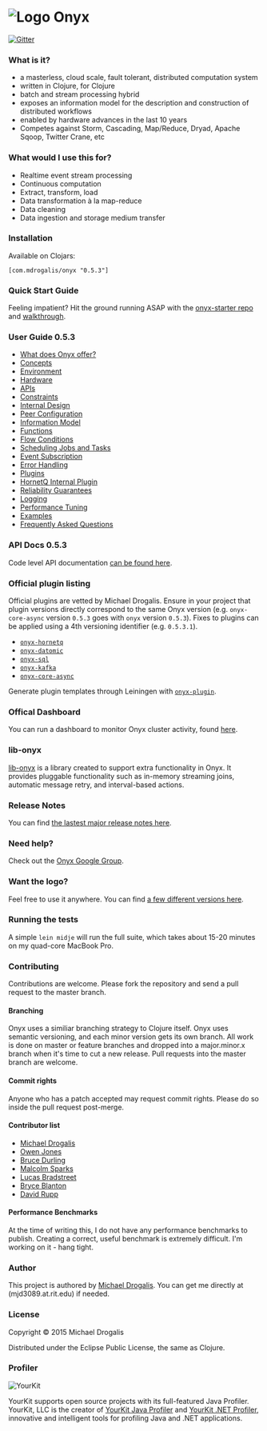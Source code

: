 # ![Logo](http://i.imgur.com/zdlOSZD.png?1) Onyx

[![Gitter](https://badges.gitter.im/Join%20Chat.svg)](https://gitter.im/MichaelDrogalis/onyx?utm_source=badge&utm_medium=badge&utm_campaign=pr-badge&utm_content=badge)

### What is it?

- a masterless, cloud scale, fault tolerant, distributed computation system
- written in Clojure, for Clojure
- batch and stream processing hybrid
- exposes an information model for the description and construction of distributed workflows
- enabled by hardware advances in the last 10 years
- Competes against Storm, Cascading, Map/Reduce, Dryad, Apache Sqoop, Twitter Crane, etc

### What would I use this for?

- Realtime event stream processing
- Continuous computation 
- Extract, transform, load
- Data transformation à la map-reduce
- Data cleaning
- Data ingestion and storage medium transfer

### Installation

Available on Clojars:

```
[com.mdrogalis/onyx "0.5.3"]
```

### Quick Start Guide

Feeling impatient? Hit the ground running ASAP with the [onyx-starter repo](https://github.com/MichaelDrogalis/onyx-starter) and [walkthrough](https://gist.github.com/MichaelDrogalis/bc620a7617396704125b).

### User Guide 0.5.3
- [What does Onyx offer?](doc/user-guide/what-does-it-offer.md)
- [Concepts](doc/user-guide/concepts.md)
- [Environment](doc/user-guide/environment.md)
- [Hardware](doc/user-guide/hardware.md)
- [APIs](doc/user-guide/apis.md)
- [Constraints](doc/user-guide/constraints.md)
- [Internal Design](doc/user-guide/internal-design.md)
- [Peer Configuration](doc/user-guide/peer-config.md)
- [Information Model](doc/user-guide/information-model.md)
- [Functions](doc/user-guide/functions.md)
- [Flow Conditions](doc/user-guide/flow-conditions.md)
- [Scheduling Jobs and Tasks](doc/user-guide/scheduling.md)
- [Event Subscription](doc/user-guide/subscription.md)
- [Error Handling](doc/user-guide/error-handling.md)
- [Plugins](doc/user-guide/plugins.md)
- [HornetQ Internal Plugin](doc/user-guide/hornetq-plugin.md)
- [Reliability Guarantees](doc/user-guide/reliability-guarantees.md)
- [Logging](doc/user-guide/logging.md)
- [Performance Tuning](doc/user-guide/performance-tuning.md)
- [Examples](doc/user-guide/examples.md)
- [Frequently Asked Questions](doc/user-guide/faq.md)

### API Docs 0.5.3

Code level API documentation [can be found here](http://michaeldrogalis.github.io/onyx/).

### Official plugin listing

Official plugins are vetted by Michael Drogalis. Ensure in your project that plugin versions directly correspond to the same Onyx version (e.g. `onyx-core-async` version `0.5.3` goes with `onyx` version `0.5.3`). Fixes to plugins can be applied using a 4th versioning identifier (e.g. `0.5.3.1`).

- [`onyx-hornetq`](doc/user-guide/hornetq-plugin.md)
- [`onyx-datomic`](https://github.com/MichaelDrogalis/onyx-datomic)
- [`onyx-sql`](https://github.com/MichaelDrogalis/onyx-sql)
- [`onyx-kafka`](https://github.com/MichaelDrogalis/onyx-kafka)
- [`onyx-core-async`](https://github.com/MichaelDrogalis/onyx-core-async)

Generate plugin templates through Leiningen with [`onyx-plugin`](https://github.com/MichaelDrogalis/onyx-plugin).

### Offical Dashboard

You can run a dashboard to monitor Onyx cluster activity, found [here](https://github.com/lbradstreet/onyx-dashboard).

### lib-onyx

[lib-onyx](https://github.com/MichaelDrogalis/lib-onyx) is a library created to support extra functionality in Onyx. It provides pluggable functionality such as in-memory streaming joins, automatic message retry, and interval-based actions.

### Release Notes

You can find [the lastest major release notes here](doc/release-notes/0.5.0.md).

### Need help?

Check out the [Onyx Google Group](https://groups.google.com/forum/#!forum/onyx-user).

### Want the logo?

Feel free to use it anywhere. You can find [a few different versions here](https://github.com/MichaelDrogalis/onyx/tree/0.5.x/resources/logo).

### Running the tests

A simple `lein midje` will run the full suite, which takes about 15-20 minutes on my quad-core MacBook Pro.

### Contributing

Contributions are welcome. Please fork the repository and send a pull request to the master branch.

#### Branching

Onyx uses a similiar branching strategy to Clojure itself. Onyx uses semantic versioning, and each minor version gets its own branch. All work is done on master or feature branches and dropped into a major.minor.x branch when it's time to cut a new release. Pull requests into the master branch are welcome.

#### Commit rights

Anyone who has a patch accepted may request commit rights. Please do so inside the pull request post-merge.

#### Contributor list

- [Michael Drogalis](https://github.com/MichaelDrogalis)
- [Owen Jones](https://github.com/owengalenjones)
- [Bruce Durling](https://github.com/otfrom)
- [Malcolm Sparks](https://github.com/malcolmsparks)
- [Lucas Bradstreet](https://github.com/lbradstreet)
- [Bryce Blanton](https://github.com/bblanton)
- [David Rupp](https://github.com/davidrupp)

#### Performance Benchmarks

At the time of writing this, I do not have any performance benchmarks to publish. Creating a correct, useful benchmark is extremely difficult. I'm working on it - hang tight.

### Author

This project is authored by [Michael Drogalis](https://twitter.com/MichaelDrogalis). You can get me directly at (mjd3089.at.rit.edu) if needed.

### License

Copyright © 2015 Michael Drogalis

Distributed under the Eclipse Public License, the same as Clojure.

### Profiler

![YourKit](https://github.com/michaeldrogalis/onyx/tree/master/resources/logo/yourkit.png)

YourKit supports open source projects with its full-featured Java Profiler.
YourKit, LLC is the creator of <a href="https://www.yourkit.com/java/profiler/index.jsp">YourKit Java Profiler</a>
and <a href="https://www.yourkit.com/.net/profiler/index.jsp">YourKit .NET Profiler</a>,
innovative and intelligent tools for profiling Java and .NET applications.
